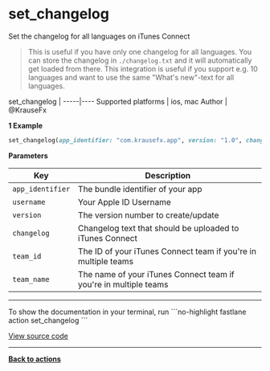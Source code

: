 # set_changelog


Set the changelog for all languages on iTunes Connect




> This is useful if you have only one changelog for all languages.
You can store the changelog in `./changelog.txt` and it will automatically get loaded from there. This integration is useful if you support e.g. 10 languages and want to use the same "What's new"-text for all languages.


set_changelog |
-----|----
Supported platforms | ios, mac
Author | @KrauseFx



**1 Example**

```ruby
set_changelog(app_identifier: "com.krausefx.app", version: "1.0", changelog: "All Languages")
```





**Parameters**

Key | Description
----|------------
  `app_identifier` | The bundle identifier of your app
  `username` | Your Apple ID Username
  `version` | The version number to create/update
  `changelog` | Changelog text that should be uploaded to iTunes Connect
  `team_id` | The ID of your iTunes Connect team if you're in multiple teams
  `team_name` | The name of your iTunes Connect team if you're in multiple teams




<hr />
To show the documentation in your terminal, run
```no-highlight
fastlane action set_changelog
```

<a href="https://github.com/fastlane/fastlane/blob/master/fastlane/lib/fastlane/actions/set_changelog.rb" target="_blank">View source code</a>

<hr />

<a href="/actions"><b>Back to actions</b></a>

